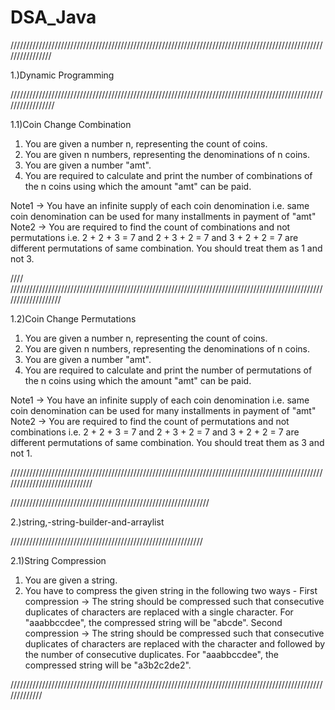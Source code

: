 # DSA_Java


////////////////////////////////////////////////////////////////////////////////////////////////////////////////


1.)Dynamic Programming

/////////////////////////////////////////////////////////////////////////////////////////////////////////////////


1.1)Coin Change Combination

1. You are given a number n, representing the count of coins.
2. You are given n numbers, representing the denominations of n coins.
3. You are given a number "amt".
4. You are required to calculate and print the number of combinations of the n coins using which the 
     amount "amt" can be paid.

Note1 -> You have an infinite supply of each coin denomination i.e. same coin denomination can be 
                  used for many installments in payment of "amt"
Note2 -> You are required to find the count of combinations and not permutations i.e.
                  2 + 2 + 3 = 7 and 2 + 3 + 2 = 7 and 3 + 2 + 2 = 7 are different permutations of same 
                  combination. You should treat them as 1 and not 3.
                  
//// ///////////////////////////////////////////////////////////////////////////////////////////////////////////////////  


1.2)Coin Change Permutations


1. You are given a number n, representing the count of coins.
2. You are given n numbers, representing the denominations of n coins.
3. You are given a number "amt".
4. You are required to calculate and print the number of permutations of the n coins using which the 
     amount "amt" can be paid.

Note1 -> You have an infinite supply of each coin denomination i.e. same coin denomination can be 
                  used for many installments in payment of "amt"
Note2 -> You are required to find the count of permutations and not combinations i.e.
                  2 + 2 + 3 = 7 and 2 + 3 + 2 = 7 and 3 + 2 + 2 = 7 are different permutations of same 
                  combination. You should treat them as 3 and not 1.
       
       
 /////////////////////////////////////////////////////////////////////////////////////////////////////////////////////////////   






///////////////////////////////////////////////////////////////

2.)string,-string-builder-and-arraylist   

/////////////////////////////////////////////////////////////



2.1)String Compression

1. You are given a string. 
2. You have to compress the given string in the following two ways - 
   First compression -> The string should be compressed such that consecutive duplicates of characters are replaced with a single character.
   For "aaabbccdee", the compressed string will be "abcde".
   Second compression -> The string should be compressed such that consecutive duplicates of characters are replaced with the character and followed by the number of consecutive duplicates.
   For "aaabbccdee", the compressed string will be "a3b2c2de2".

/////////////////////////////////////////////////////////////////////////////////////////////////////////////
                  






